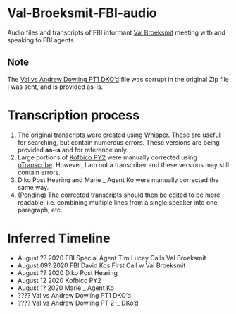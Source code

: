 # Val-Broeksmit-FBI-audio

Audio files and transcripts of FBI informant [Val Broeksmit](https://en.wikipedia.org/wiki/Val_Broeksmit) meeting with and speaking to FBI agents. 

## Note
The [Val vs Andrew Dowling PT1  DKO’d](https://github.com/EmmaBest/Val-Broeksmit-FBI-audio/blob/main/audio/Val%20vs%20Andrew%20Dowling%20PT1%20%20DKO%E2%80%99d.m4a) file was corrupt in the original Zip file I was sent, and is provided as-is.

# Transcription process

 1. The original transcripts were created using [Whisper](https://github.com/openai/whisper). These are useful for searching, but contain numerous errors. These versions are being provided **as-is** and for reference only.
 2. Large portions of [Kofbico PY2](https://github.com/EmmaBest/Val-Broeksmit-FBI-audio/blob/main/audio/Kofbico%20PY2.m4a) were manually corrected using [oTranscribe](https://oTranscribe.com). However, I am not a transcriber and these versions may still contain errors. 
 3. D.ko Post Hearing and Marie _ Agent Ko were manually corrected the same way.
 4. (Pending) The corrected transcripts should then be edited to be more readable. i.e. combining multiple lines from a single speaker into one paragraph, etc.

# Inferred Timeline
 * August ?? 2020 FBI Special Agent Tim Lucey Calls Val Broeksmit
 * August 09? 2020 FBI David Kos First Call w Val Broeksmit
 * August ?? 2020 D.ko Post Hearing
 * August 12 2020 Kofbico PY2
 * August 1? 2020 Marie _ Agent Ko
 * ???? Val vs Andrew Dowling PT1  DKO’d
 * ???? Val vs Andrew Dowling PT 2-_ DKo’d
